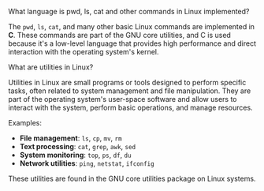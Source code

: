 What language is pwd, ls, cat and other commands in Linux implemented?

The `pwd`, `ls`, `cat`, and many other basic Linux commands are implemented in **C**. These commands are part of the GNU core utilities, and C is  used because it's a low-level language that provides high performance and direct interaction with the operating system's kernel.

What are utilities in Linux?

Utilities in Linux are small programs or tools designed to perform specific tasks, often related to system management and file manipulation. They are part of the operating system's user-space software and allow users to interact with the system, perform basic operations, and manage resources.

Examples:

- **File management**: `ls`, `cp`, `mv`, `rm`
- **Text processing**: `cat`, `grep`, `awk`, `sed`
- **System monitoring**: `top`, `ps`, `df`, `du`
- **Network utilities**: `ping`, `netstat`, `ifconfig`

These utilities are found in the GNU core utilities package on Linux systems.
